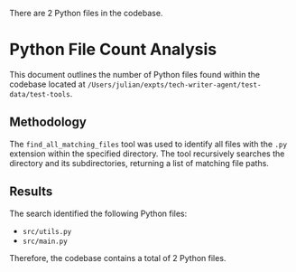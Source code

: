 There are 2 Python files in the codebase.

# Python File Count Analysis

This document outlines the number of Python files found within the codebase located at `/Users/julian/expts/tech-writer-agent/test-data/test-tools`.

## Methodology

The `find_all_matching_files` tool was used to identify all files with the `.py` extension within the specified directory. The tool recursively searches the directory and its subdirectories, returning a list of matching file paths.

## Results

The search identified the following Python files:

*   `src/utils.py`
*   `src/main.py`

Therefore, the codebase contains a total of 2 Python files.
